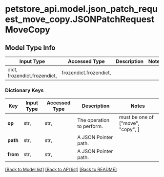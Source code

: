 # petstore_api.model.json_patch_request_move_copy.JSONPatchRequestMoveCopy

## Model Type Info
Input Type | Accessed Type | Description | Notes
------------ | ------------- | ------------- | -------------
dict, frozendict.frozendict,  | frozendict.frozendict,  |  | 
### Dictionary Keys

Key | Input Type | Accessed Type | Description | Notes
------------ | ------------- | ------------- | ------------- | -------------
**op** | str,  | str,  | The operation to perform. |  must be one of ["move", "copy", ]
**path** | str,  | str,  | A JSON Pointer path. | 
**from** | str,  | str,  | A JSON Pointer path. | 

[[Back to Model list]](../../README.md#documentation-for-models) [[Back to API list]](../../README.md#documentation-for-api-endpoints) [[Back to README]](../../README.md)

